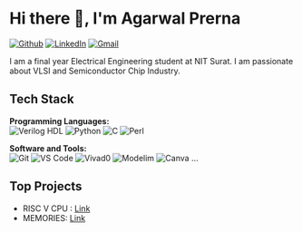 # Hi there 👋, I'm Agarwal Prerna

[![Github](https://img.shields.io/badge/Github-000?style=for-the-badge&logo=github&logoColor=white)](https://github.com/Agarwalprerna)
[![LinkedIn](https://img.shields.io/badge/LinkedIn-blue?style=for-the-badge&logo=linkedin&logoColor=white)](https://www.linkedin.com/in/prerna-agarwal-058a3424b/)
[![Gmail](https://img.shields.io/badge/Email-red?style=for-the-badge&logo=gmail&logoColor=white)](mailto:agarwalprerna0985@gmail.com)

I am a final year Electrical Engineering student at NIT Surat. I am passionate about VLSI and Semiconductor Chip Industry.

## Tech Stack

**Programming Languages:**  
![Verilog HDL](https://img.shields.io/badge/Verilog-000?style=for-the-badge)
![Python](https://img.shields.io/badge/Python-3776AB?style=for-the-badge&logo=python&logoColor=white)
![C](https://img.shields.io/badge/C-000?style=for-the-badge)
![Perl](https://img.shields.io/badge/perl-00599C?style=for-the-badge&logo=c%2B%2B&logoColor=white)

**Software and Tools:**  
![Git](https://img.shields.io/badge/Git-F05032?style=for-the-badge&logo=git&logoColor=white)
![VS Code](https://img.shields.io/badge/VS%20Code-007ACC?style=for-the-badge&logo=visual-studio-code&logoColor=white)
![Vivad0](https://img.shields.io/badge/Vivado-orange?style=for-the-badge&logo=xilinx)
![Modelim](https://img.shields.io/badge/ModelSim-blue?style=for-the-badge&logo=Modelsim)
![Canva](https://img.shields.io/badge/Canva-blue?style=for-the-badge&logo=Canva)
...

## Top Projects
- RISC V CPU : [Link](https://github.com/Agarwalprerna/Riscv.git)
- MEMORIES: [Link](https://github.com/Agarwalprerna/MEMORY-CONTROLLER.git)

